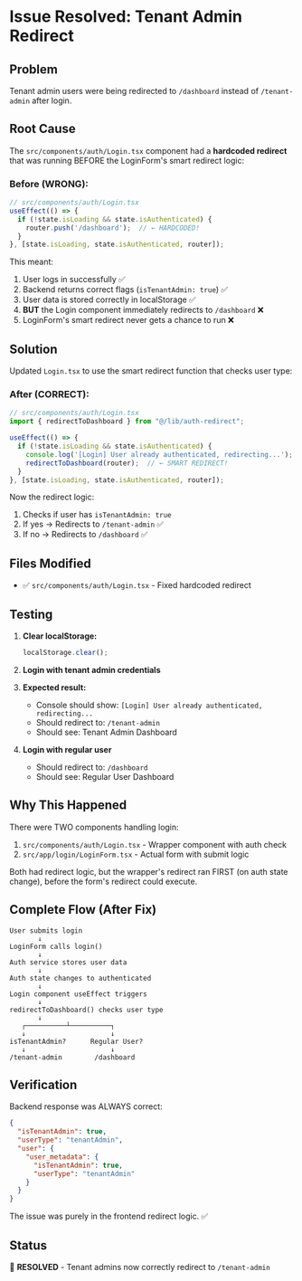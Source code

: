 # Issue Resolved: Tenant Admin Redirect

## Problem
Tenant admin users were being redirected to `/dashboard` instead of `/tenant-admin` after login.

## Root Cause
The `src/components/auth/Login.tsx` component had a **hardcoded redirect** that was running BEFORE the LoginForm's smart redirect logic:

### Before (WRONG):
```typescript
// src/components/auth/Login.tsx
useEffect(() => {
  if (!state.isLoading && state.isAuthenticated) {
    router.push('/dashboard');  // ← HARDCODED!
  }
}, [state.isLoading, state.isAuthenticated, router]);
```

This meant:
1. User logs in successfully ✅
2. Backend returns correct flags (`isTenantAdmin: true`) ✅
3. User data is stored correctly in localStorage ✅
4. **BUT** the Login component immediately redirects to `/dashboard` ❌
5. LoginForm's smart redirect never gets a chance to run ❌

## Solution
Updated `Login.tsx` to use the smart redirect function that checks user type:

### After (CORRECT):
```typescript
// src/components/auth/Login.tsx
import { redirectToDashboard } from "@/lib/auth-redirect";

useEffect(() => {
  if (!state.isLoading && state.isAuthenticated) {
    console.log('[Login] User already authenticated, redirecting...');
    redirectToDashboard(router);  // ← SMART REDIRECT!
  }
}, [state.isLoading, state.isAuthenticated, router]);
```

Now the redirect logic:
1. Checks if user has `isTenantAdmin: true`
2. If yes → Redirects to `/tenant-admin` ✅
3. If no → Redirects to `/dashboard` ✅

## Files Modified
- ✅ `src/components/auth/Login.tsx` - Fixed hardcoded redirect

## Testing
1. **Clear localStorage:**
   ```javascript
   localStorage.clear();
   ```

2. **Login with tenant admin credentials**

3. **Expected result:**
   - Console should show: `[Login] User already authenticated, redirecting...`
   - Should redirect to: `/tenant-admin`
   - Should see: Tenant Admin Dashboard

4. **Login with regular user**
   - Should redirect to: `/dashboard`
   - Should see: Regular User Dashboard

## Why This Happened
There were TWO components handling login:
1. `src/components/auth/Login.tsx` - Wrapper component with auth check
2. `src/app/login/LoginForm.tsx` - Actual form with submit logic

Both had redirect logic, but the wrapper's redirect ran FIRST (on auth state change), before the form's redirect could execute.

## Complete Flow (After Fix)

```
User submits login
       ↓
LoginForm calls login()
       ↓
Auth service stores user data
       ↓
Auth state changes to authenticated
       ↓
Login component useEffect triggers
       ↓
redirectToDashboard() checks user type
       ↓
   ┌──────────┴──────────┐
   ↓                     ↓
isTenantAdmin?      Regular User?
   ↓                     ↓
/tenant-admin        /dashboard
```

## Verification
Backend response was ALWAYS correct:
```json
{
  "isTenantAdmin": true,
  "userType": "tenantAdmin",
  "user": {
    "user_metadata": {
      "isTenantAdmin": true,
      "userType": "tenantAdmin"
    }
  }
}
```

The issue was purely in the frontend redirect logic. ✅

## Status
🎉 **RESOLVED** - Tenant admins now correctly redirect to `/tenant-admin`

